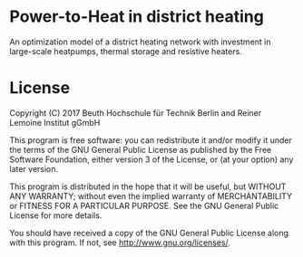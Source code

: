 # Power-to-Heat in district heating
An optimization model of a district heating network with investment in large-scale heatpumps, thermal storage and resistive heaters.
 
# License
Copyright (C) 2017 Beuth Hochschule für Technik Berlin and Reiner Lemoine Institut gGmbH

This program is free software: you can redistribute it and/or modify it under the terms of the GNU General Public License as  published by the Free Software Foundation, either version 3 of the License, or (at your option) any later version.

This program is distributed in the hope that it will be useful, but WITHOUT ANY WARRANTY; without even the implied warranty of  MERCHANTABILITY or FITNESS FOR A PARTICULAR PURPOSE. See the GNU General Public License for more details.

You should have received a copy of the GNU General Public License along with this program. If not, see http://www.gnu.org/licenses/.
